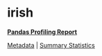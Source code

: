 # irish

[**Pandas Profiling Report**](https://epistasislab.github.io/penn-ml-benchmarks/profile/irish.html)

[Metadata](metadata.yaml) | [Summary Statistics](summary_stats.csv)

